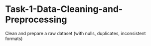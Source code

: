# Task-1-Data-Cleaning-and-Preprocessing
 Clean and prepare a raw dataset (with nulls, duplicates, inconsistent formats)
